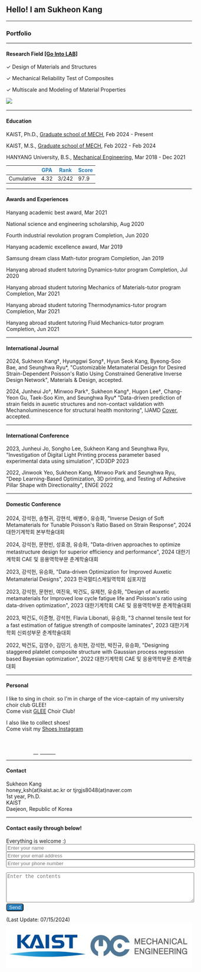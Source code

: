 ## Hello! I am Sukheon Kang

---

### Portfolio

---

#### Research Field [[Go Into LAB]](https://sites.google.com/site/seunghwalab/)

✓ Design of Materials and Structures

✓ Mechanical Reliability Test of Composites

✓ Multiscale and Modeling of Material Properties

<img class="contain" src="images/SKANG.gif"/>


---

#### Education
KAIST, Ph.D., [Graduate school of MECH](https://me.kaist.ac.kr/main/main.html), Feb 2024 - Present

KAIST, M.S., [Graduate school of MECH](https://me.kaist.ac.kr/main/main.html), Feb 2022 - Feb 2024

HANYANG University, B.S., [Mechanical Engineering](http://me.hanyang.ac.kr/), Mar 2018 - Dec 2021

||<span style="color:rgb(38, 124, 185)">GPA</span>|<span style="color:rgb(38, 124, 185)">Rank</span>|<span style="color:rgb(38, 124, 185)">Score</span>|
|----|----|----|----|
|Cumulative|4.32|3/242|97.9|

---

#### Awards and Experiences
Hanyang academic best award, Mar 2021

National science and engineering scholarship, Aug 2020

Fourth industrial revolution program Completion, Jun 2020

Hanyang academic excellence award, Mar 2019

Samsung dream class Math-tutor program Completion, Jan 2019

Hanyang abroad student tutoring Dynamics-tutor program Completion, Jul 2020

Hanyang abroad student tutoring Mechanics of Materials-tutor program Completion, Mar 2021

Hanyang abroad student tutoring Thermodynamics-tutor program Completion, Mar 2021

Hanyang abroad student tutoring Fluid Mechanics-tutor program Completion, Jun 2021 

---

#### International Journal
 2024, Sukheon Kang†, Hyunggwi Song†, Hyun Seok Kang, Byeong-Soo Bae, and Seunghwa Ryu*, "Customizable Metamaterial Design for Desired Strain-Dependent Poisson's Ratio Using Constrained Generative Inverse Design Network", Materials & Design, accepted.

2024, Junheui Jo†, Minwoo Park†, Sukheon Kang†, Hugon Lee†, Chang-Yeon Gu, Taek-Soo Kim, and Seunghwa Ryu* "Data-driven prediction of strain fields in auxetic structures and non-contact validation with Mechanoluminescence for structural health monitoring", IJAMD [Cover](https://article.accscience.com/uploads/file/20241011/9a82218d808e1354b9bd0f1331947820.jpg), accepted.

---

#### International Conference
2023, Junheui Jo, Songho Lee, Sukheon Kang and Seunghwa Ryu, "Investigation of Digital Light Printing process parameter based experimental data using simulation", ICD3DP 2023

2022, Jinwook Yeo, Sukheon Kang, Minwoo Park and Seunghwa Ryu, "Deep Learning-Based Optimization, 3D printing, and Testing of Adhesive Pillar Shape with Directionality", ENGE 2022

---

#### Domestic Conference
2024, 강석헌, 송형귀, 강현석, 배병수, 유승화, "Inverse Design of Soft Metamaterials for Tunable Poisson's Ratio Based on Strain Response", 2024 대한기계학회 본부학술대회

2024, 강석헌, 문현빈, 성효경, 유승화, "Data-driven approaches to optimize metastructure design for superior efficiency and performance", 2024 대한기계학회 CAE 및 응용역학부문 춘계학술대회

2023, 강석헌, 유승화, "Data-driven Optimization for Improved Auxetic Metamaterial Designs", 2023 한국멀티스케일역학회 심포지엄

2023, 강석헌, 문현빈, 여진욱, 박건도, 유제천, 유승화, "Design of auxetic metamaterials for Improved low cycle fatigue life and Poisson's ratio using data-driven optimization", 2023 대한기계학회 CAE 및 응용역학부문 춘계학술대회

2023, 박건도, 이준형, 강석헌, Flavia Libonati, 유승화, "3 channel tensile test for a fast estimation of fatigue strength of composite laminates", 2023 대한기계학회 신뢰성부문 춘계학술대회

2022, 박건도, 김영수, 김민기, 송치현, 강석헌, 박진규, 유승화, "Designing staggered platelet composite structure with Gaussian process regression based Bayesian optimization", 2022 대한기계학회 CAE 및 응용역학부문 춘계학술대회

---

#### Personal
I like to sing in choir. so I'm in charge of the vice-captain of my university choir club GLEE!
<br>
Come visit [GLEE](https://www.youtube.com/channel/UCd3RBgdgh2xeIMHPRJBOFDw) Choir Club!

I also like to collect shoes!
<br>
Come visit my [Shoes Instagram](https://www.instagram.com/honey__ksh/)

<font color="white">I have a girlfriend Minyoung. She is the most lovely in the world!  </font>  

<font color="white">Come visit <a href="https://instagram.com/minong_e_da/"><font color="white">My LOVE</font></a></font>

---

#### Contact
Sukheon Kang
<br>
honey_ksh(at)kaist.ac.kr or tjrgjs8048(at)naver.com
<br>
1st year, Ph.D.
<br>
KAIST
<br>
Daejeon, Republic of Korea

---

#### Contact easily through below!
Everything is welcome :)
<br>
<input type="text" name="name" placeholder="Enter your name" style="width:100%">
<br>
<input type="text" name="email" placeholder="Enter your email address" style="width:100%">
<br>
<input type="text" name="phone" placeholder="Enter your phone number" style="width:100%">
<br>
<textarea name="message" rows="5" placeholder="Enter the contents" style="width:100%"></textarea>
<br>
<input type="button" name="submit" value="Send" style= "color:white; background:rgb(38, 124, 185); border-radius:5px"/>


<script type="text/javascript"
        src="https://cdn.jsdelivr.net/npm/emailjs-com@2/dist/email.min.js">
</script>

<script type="text/javascript">
	import{ init } from 'emailjs-com';
    init("user_W8k3o3ocIJ3fuVK8YTRFe");
	$(document).ready(function() {
		emailjs.init("user_W8k3o3ocIJ3fuVK8YTRFe");		
        
    $('input[name=submit]').click(function(){       	 
          
        var templateParams = {	
             name: $('input[name=name]').val(),
            phone: $('input[name=phone]').val(), 
            email : $('input[name=email]').val(),
            message : $('textarea[name=message]').val()
           				};
                    
                	
         emailjs.send('service_sr7iwuc', 'template_0r0a8mh', templateParams)
         	.then(function(response) {
         	  console.log('SUCCESS!', response.status, response.text);
         	}, function(error) {
         	       console.log('FAILED...', error);
         	});

         	       


        });
        
	  })();
    

	</script>
(Last Update: 07/15/2024)
<img src="images/logo.gif"/>
